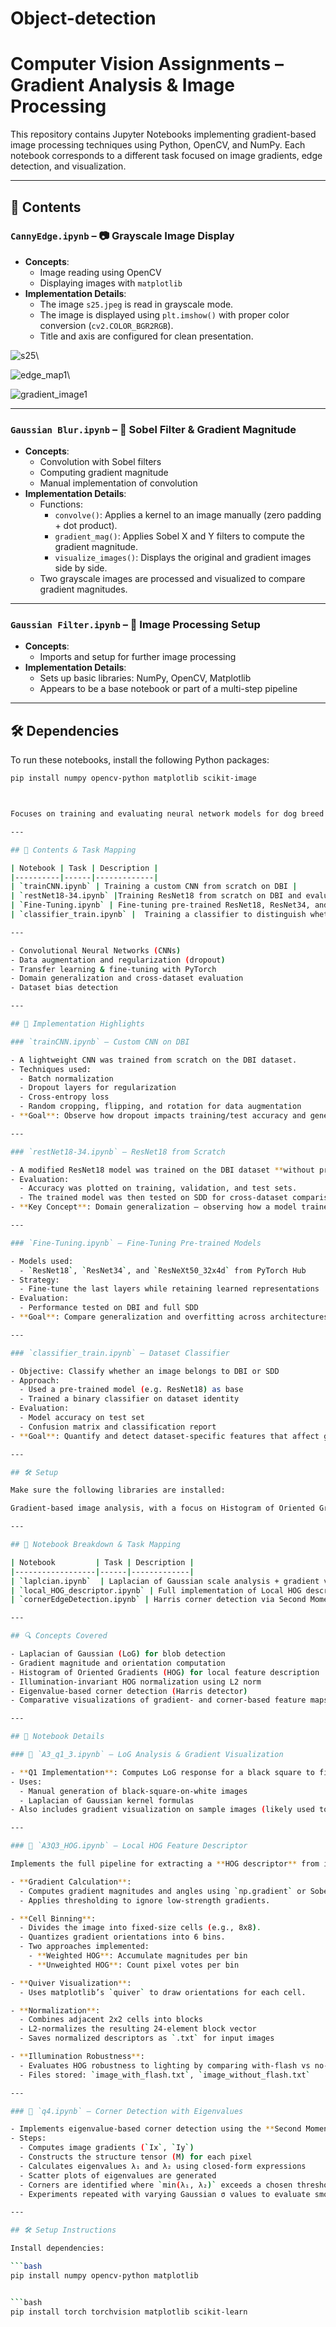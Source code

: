 # Object-detection
# Computer Vision Assignments – Gradient Analysis & Image Processing

This repository contains Jupyter Notebooks implementing gradient-based image processing techniques using Python, OpenCV, and NumPy. Each notebook corresponds to a different task focused on image gradients, edge detection, and visualization.

---

## 📁 Contents

### `CannyEdge.ipynb` – 📷 Grayscale Image Display

- **Concepts**:
  - Image reading using OpenCV
  - Displaying images with `matplotlib`
- **Implementation Details**:
  - The image `s25.jpeg` is read in grayscale mode.
  - The image is displayed using `plt.imshow()` with proper color conversion (`cv2.COLOR_BGR2RGB`).
  - Title and axis are configured for clean presentation.

![s25](https://github.com/user-attachments/assets/30ecf8d6-de3d-4e2d-80ba-7c5acb484766)\\

![edge_map1](https://github.com/user-attachments/assets/4dd0f0e3-348f-49be-ba63-db32e21887bf)\\

![gradient_image1](https://github.com/user-attachments/assets/efb0fa4f-cc7b-4289-b134-22e9eb97fcf4)

---

### `Gaussian Blur.ipynb` – 📐 Sobel Filter & Gradient Magnitude

- **Concepts**:
  - Convolution with Sobel filters
  - Computing gradient magnitude
  - Manual implementation of convolution
- **Implementation Details**:
  - Functions:
    - `convolve()`: Applies a kernel to an image manually (zero padding + dot product).
    - `gradient_mag()`: Applies Sobel X and Y filters to compute the gradient magnitude.
    - `visualize_images()`: Displays the original and gradient images side by side.
  - Two grayscale images are processed and visualized to compare gradient magnitudes.

---

### `Gaussian Filter.ipynb` – 🔧 Image Processing Setup

- **Concepts**:
  - Imports and setup for further image processing
- **Implementation Details**:
  - Sets up basic libraries: NumPy, OpenCV, Matplotlib
  - Appears to be a base notebook or part of a multi-step pipeline

---

## 🛠 Dependencies

To run these notebooks, install the following Python packages:




```bash
pip install numpy opencv-python matplotlib scikit-image



Focuses on training and evaluating neural network models for dog breed classification using the Stanford Dogs Dataset (SDD) and Dog Breed Images (DBI), as well as analyzing dataset bias and generalization.

---

## 📁 Contents & Task Mapping

| Notebook | Task | Description |
|----------|------|-------------|
| `trainCNN.ipynb` | Training a custom CNN from scratch on DBI |
| `restNet18-34.ipynb` |Training ResNet18 from scratch on DBI and evaluating on SDD |
| `Fine-Tuning.ipynb` | Fine-tuning pre-trained ResNet18, ResNet34, and ResNeXt on DBI and testing on both datasets |
| `classifier_train.ipynb` |  Training a classifier to distinguish whether an image comes from DBI or SDD |

---

- Convolutional Neural Networks (CNNs)
- Data augmentation and regularization (dropout)
- Transfer learning & fine-tuning with PyTorch
- Domain generalization and cross-dataset evaluation
- Dataset bias detection

---

## 🧠 Implementation Highlights

### `trainCNN.ipynb` – Custom CNN on DBI

- A lightweight CNN was trained from scratch on the DBI dataset.
- Techniques used:
  - Batch normalization
  - Dropout layers for regularization
  - Cross-entropy loss
  - Random cropping, flipping, and rotation for data augmentation
- **Goal**: Observe how dropout impacts training/test accuracy and generalization.

---

### `restNet18-34.ipynb` – ResNet18 from Scratch

- A modified ResNet18 model was trained on the DBI dataset **without pre-trained weights**.
- Evaluation:
  - Accuracy was plotted on training, validation, and test sets.
  - The trained model was then tested on SDD for cross-dataset comparison.
- **Key Concept**: Domain generalization — observing how a model trained on one dataset performs on another.

---

### `Fine-Tuning.ipynb` – Fine-Tuning Pre-trained Models

- Models used:
  - `ResNet18`, `ResNet34`, and `ResNeXt50_32x4d` from PyTorch Hub
- Strategy:
  - Fine-tune the last layers while retaining learned representations
- Evaluation:
  - Performance tested on DBI and full SDD
- **Goal**: Compare generalization and overfitting across architectures

---

### `classifier_train.ipynb` – Dataset Classifier

- Objective: Classify whether an image belongs to DBI or SDD
- Approach:
  - Used a pre-trained model (e.g. ResNet18) as base
  - Trained a binary classifier on dataset identity
- Evaluation: 
  - Model accuracy on test set
  - Confusion matrix and classification report
- **Goal**: Quantify and detect dataset-specific features that affect generalization

---

## 🛠 Setup

Make sure the following libraries are installed:

Gradient-based image analysis, with a focus on Histogram of Oriented Gradients (HOG), Laplacian of Gaussian, and Harris Corner Detection techniques.

---

## 📁 Notebook Breakdown & Task Mapping

| Notebook         | Task | Description |
|------------------|------|-------------|
| `laplcian.ipynb`  | Laplacian of Gaussian scale analysis + gradient visualizations |
| `local_HOG_descriptor.ipynb` | Full implementation of Local HOG descriptor: extraction, normalization, and comparison |
| `cornerEdgeDetection.ipynb` | Harris corner detection via Second Moment Matrix eigenvalue analysis |

---

## 🔍 Concepts Covered

- Laplacian of Gaussian (LoG) for blob detection
- Gradient magnitude and orientation computation
- Histogram of Oriented Gradients (HOG) for local feature description
- Illumination-invariant HOG normalization using L2 norm
- Eigenvalue-based corner detection (Harris detector)
- Comparative visualizations of gradient- and corner-based feature maps

---

## 📓 Notebook Details

### 📘 `A3_q1_3.ipynb` – LoG Analysis & Gradient Visualization

- **Q1 Implementation**: Computes LoG response for a black square to find the optimal σ that maximizes response magnitude.
- Uses:
  - Manual generation of black-square-on-white images
  - Laplacian of Gaussian kernel formulas
- Also includes gradient visualization on sample images (likely used to validate orientation detection for HOG setup).

---

### 📘 `A3Q3_HOG.ipynb` – Local HOG Feature Descriptor

Implements the full pipeline for extracting a **HOG descriptor** from images:

- **Gradient Calculation**:
  - Computes gradient magnitudes and angles using `np.gradient` or Sobel filters.
  - Applies thresholding to ignore low-strength gradients.

- **Cell Binning**:
  - Divides the image into fixed-size cells (e.g., 8x8).
  - Quantizes gradient orientations into 6 bins.
  - Two approaches implemented:
    - **Weighted HOG**: Accumulate magnitudes per bin
    - **Unweighted HOG**: Count pixel votes per bin

- **Quiver Visualization**:
  - Uses matplotlib’s `quiver` to draw orientations for each cell.

- **Normalization**:
  - Combines adjacent 2x2 cells into blocks
  - L2-normalizes the resulting 24-element block vector
  - Saves normalized descriptors as `.txt` for input images

- **Illumination Robustness**:
  - Evaluates HOG robustness to lighting by comparing with-flash vs no-flash grayscale images.
  - Files stored: `image_with_flash.txt`, `image_without_flash.txt`

---

### 📘 `q4.ipynb` – Corner Detection with Eigenvalues

- Implements eigenvalue-based corner detection using the **Second Moment Matrix**.
- Steps:
  - Computes image gradients (`Ix`, `Iy`)
  - Constructs the structure tensor (M) for each pixel
  - Calculates eigenvalues λ₁ and λ₂ using closed-form expressions
  - Scatter plots of eigenvalues are generated
  - Corners are identified where `min(λ₁, λ₂)` exceeds a chosen threshold
  - Experiments repeated with varying Gaussian σ values to evaluate smoothing effects

---

## 🛠 Setup Instructions

Install dependencies:

```bash
pip install numpy opencv-python matplotlib


```bash
pip install torch torchvision matplotlib scikit-learn

